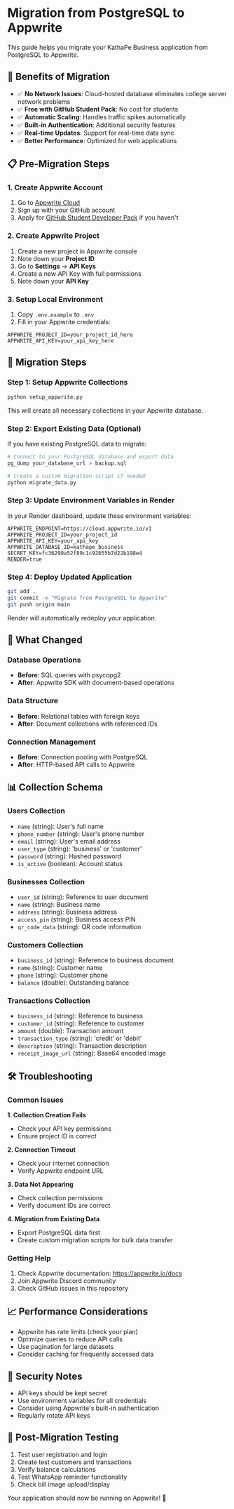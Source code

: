 # Migration from PostgreSQL to Appwrite

This guide helps you migrate your KathaPe Business application from PostgreSQL to Appwrite.

## 🎯 Benefits of Migration

- ✅ **No Network Issues**: Cloud-hosted database eliminates college server network problems
- ✅ **Free with GitHub Student Pack**: No cost for students
- ✅ **Automatic Scaling**: Handles traffic spikes automatically
- ✅ **Built-in Authentication**: Additional security features
- ✅ **Real-time Updates**: Support for real-time data sync
- ✅ **Better Performance**: Optimized for web applications

## 📋 Pre-Migration Steps

### 1. Create Appwrite Account
1. Go to [Appwrite Cloud](https://cloud.appwrite.io/)
2. Sign up with your GitHub account
3. Apply for [GitHub Student Developer Pack](https://education.github.com/pack) if you haven't

### 2. Create Appwrite Project
1. Create a new project in Appwrite console
2. Note down your **Project ID**
3. Go to **Settings** → **API Keys**
4. Create a new API Key with full permissions
5. Note down your **API Key**

### 3. Setup Local Environment
1. Copy `.env.example` to `.env`
2. Fill in your Appwrite credentials:
```env
APPWRITE_PROJECT_ID=your_project_id_here
APPWRITE_API_KEY=your_api_key_here
```

## 🚀 Migration Steps

### Step 1: Setup Appwrite Collections
```bash
python setup_appwrite.py
```

This will create all necessary collections in your Appwrite database.

### Step 2: Export Existing Data (Optional)
If you have existing PostgreSQL data to migrate:

```bash
# Connect to your PostgreSQL database and export data
pg_dump your_database_url > backup.sql

# Create a custom migration script if needed
python migrate_data.py
```

### Step 3: Update Environment Variables in Render

In your Render dashboard, update these environment variables:

```
APPWRITE_ENDPOINT=https://cloud.appwrite.io/v1
APPWRITE_PROJECT_ID=your_project_id
APPWRITE_API_KEY=your_api_key
APPWRITE_DATABASE_ID=kathape_business
SECRET_KEY=fc36290a52f89c1c92655b7d22b198e4
RENDER=true
```

### Step 4: Deploy Updated Application

```bash
git add .
git commit -m "Migrate from PostgreSQL to Appwrite"
git push origin main
```

Render will automatically redeploy your application.

## 🔄 What Changed

### Database Operations
- **Before**: SQL queries with psycopg2
- **After**: Appwrite SDK with document-based operations

### Data Structure
- **Before**: Relational tables with foreign keys
- **After**: Document collections with referenced IDs

### Connection Management
- **Before**: Connection pooling with PostgreSQL
- **After**: HTTP-based API calls to Appwrite

## 📊 Collection Schema

### Users Collection
- `name` (string): User's full name
- `phone_number` (string): User's phone number
- `email` (string): User's email address
- `user_type` (string): 'business' or 'customer'
- `password` (string): Hashed password
- `is_active` (boolean): Account status

### Businesses Collection
- `user_id` (string): Reference to user document
- `name` (string): Business name
- `address` (string): Business address
- `access_pin` (string): Business access PIN
- `qr_code_data` (string): QR code information

### Customers Collection
- `business_id` (string): Reference to business document
- `name` (string): Customer name
- `phone` (string): Customer phone
- `balance` (double): Outstanding balance

### Transactions Collection
- `business_id` (string): Reference to business
- `customer_id` (string): Reference to customer
- `amount` (double): Transaction amount
- `transaction_type` (string): 'credit' or 'debit'
- `description` (string): Transaction description
- `receipt_image_url` (string): Base64 encoded image

## 🛠️ Troubleshooting

### Common Issues

**1. Collection Creation Fails**
- Check your API key permissions
- Ensure project ID is correct

**2. Connection Timeout**
- Check your internet connection
- Verify Appwrite endpoint URL

**3. Data Not Appearing**
- Check collection permissions
- Verify document IDs are correct

**4. Migration from Existing Data**
- Export PostgreSQL data first
- Create custom migration scripts for bulk data transfer

### Getting Help

1. Check Appwrite documentation: https://appwrite.io/docs
2. Join Appwrite Discord community
3. Check GitHub issues in this repository

## 📈 Performance Considerations

- Appwrite has rate limits (check your plan)
- Optimize queries to reduce API calls
- Use pagination for large datasets
- Consider caching for frequently accessed data

## 🔐 Security Notes

- API keys should be kept secret
- Use environment variables for all credentials
- Consider using Appwrite's built-in authentication
- Regularly rotate API keys

## 🎉 Post-Migration Testing

1. Test user registration and login
2. Create test customers and transactions
3. Verify balance calculations
4. Test WhatsApp reminder functionality
5. Check bill image upload/display

Your application should now be running on Appwrite! 🚀
